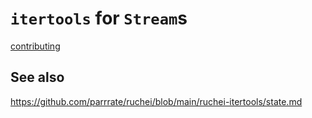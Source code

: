 # `itertools` for `Stream`s

[contributing](CONTRIBUTING.md)

## See also

<https://github.com/parrrate/ruchei/blob/main/ruchei-itertools/state.md>
